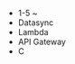 - 1-5 ~ 
- Datasync
- Lambda
- API Gateway
- C
<!--stackedit_data:
eyJoaXN0b3J5IjpbMTc1MTAwODIxMywtOTg4NzY3MDcxLDE2Nj
AwMTgyNjYsLTIwODg3NDY2MTJdfQ==
-->